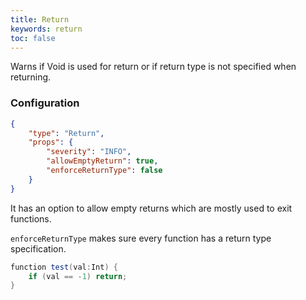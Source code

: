 ```yaml
---
title: Return
keywords: return
toc: false
---
```


Warns if Void is used for return or if return type is not specified when returning.

### Configuration

```json
{
    "type": "Return",
    "props": {
        "severity": "INFO",
        "allowEmptyReturn": true,
        "enforceReturnType": false
    }
}
```

It has an option to allow empty returns which are mostly used to exit functions.

`enforceReturnType` makes sure every function has a return type specification.

```java
function test(val:Int) {
    if (val == -1) return;
}
```